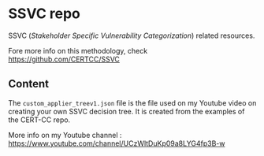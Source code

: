 # SSVC repo
SSVC (*Stakeholder Specific Vulnerability Categorization*) related resources.

Fore more info on this methodology, check https://github.com/CERTCC/SSVC

## Content

The ``custom_applier_treev1.json`` file is the file used on my Youtube video on creating your own SSVC decision tree. It is created from the examples of the CERT-CC repo.

More info on my Youtube channel : https://www.youtube.com/channel/UCzWltDuKp09a8LYG4fp3B-w